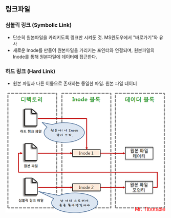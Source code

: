 

## 링크파일

### 심볼릭 링크 (Symbolic Link)

- 단순히 원본파일을 카리키도록 링크만 시켜둔 것. MS윈도우에서 "바로가기"와 유사
- 새로운 Inode를 만들어 원본파일을 가리키는 포인터와 연결되며, 원본파일의 Inode를 통해 원본파일에 데이터에 접근한다.

### 하드 링크 (Hard Link)

- 원본 파일과 다른 이름으로 존재하는 동일한 파일. 원본 파일 데이터



![img](./img/link_file.png)






